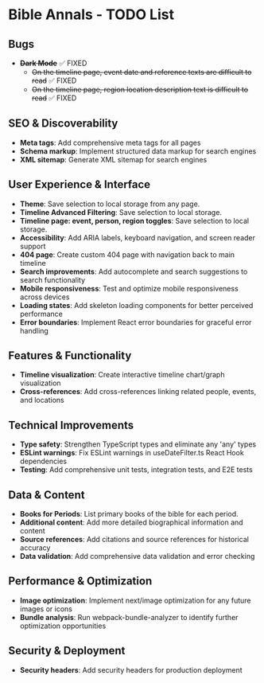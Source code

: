 # Bible Annals - TODO List

## Bugs
- ~~**Dark Mode**~~ ✅ FIXED
  - ~~On the timeline page, event date and reference texts are difficult to read~~ ✅ FIXED
  - ~~On the timeline page, region location description text is difficult to read~~ ✅ FIXED

## SEO & Discoverability
- **Meta tags**: Add comprehensive meta tags for all pages
- **Schema markup**: Implement structured data markup for search engines
- **XML sitemap**: Generate XML sitemap for search engines

## User Experience & Interface
- **Theme**: Save selection to local storage from any page.
- **Timeline Advanced Filtering**: Save selection to local storage.
- **Timeline page: event, person, region toggles**: Save selection to local storage.
- **Accessibility**: Add ARIA labels, keyboard navigation, and screen reader support
- **404 page**: Create custom 404 page with navigation back to main timeline
- **Search improvements**: Add autocomplete and search suggestions to search functionality
- **Mobile responsiveness**: Test and optimize mobile responsiveness across devices
- **Loading states**: Add skeleton loading components for better perceived performance
- **Error boundaries**: Implement React error boundaries for graceful error handling

## Features & Functionality
- **Timeline visualization**: Create interactive timeline chart/graph visualization
- **Cross-references**: Add cross-references linking related people, events, and locations

## Technical Improvements
- **Type safety**: Strengthen TypeScript types and eliminate any 'any' types
- **ESLint warnings**: Fix ESLint warnings in useDateFilter.ts React Hook dependencies
- **Testing**: Add comprehensive unit tests, integration tests, and E2E tests

## Data & Content
- **Books for Periods**: List primary books of the bible for each period.
- **Additional content**: Add more detailed biographical information and content
- **Source references**: Add citations and source references for historical accuracy
- **Data validation**: Add comprehensive data validation and error checking

## Performance & Optimization
- **Image optimization**: Implement next/image optimization for any future images or icons
- **Bundle analysis**: Run webpack-bundle-analyzer to identify further optimization opportunities

## Security & Deployment
- **Security headers**: Add security headers for production deployment